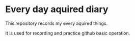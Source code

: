 Every day aquired diary
==========
This repository records my every aquired things.

It is used for recording and practice github basic operation.




